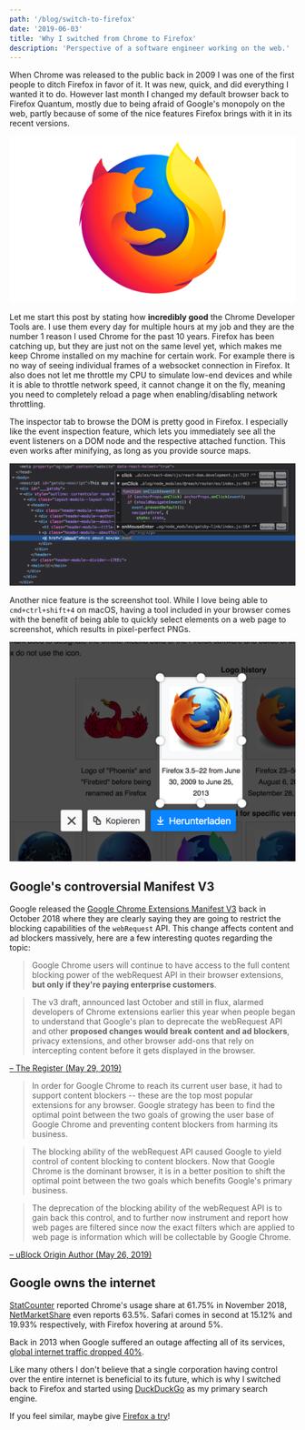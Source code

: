 ```yaml
---
path: '/blog/switch-to-firefox'
date: '2019-06-03'
title: 'Why I switched from Chrome to Firefox'
description: 'Perspective of a software engineer working on the web.'
---
```


When Chrome was released to the public back in 2009 I was one of the first people to ditch Firefox in favor of it. It was new, quick, and did everything I wanted it to do. However last month I changed my default browser back to Firefox Quantum, mostly due to being afraid of Google's monopoly on the web, partly because of some of the nice features Firefox brings with it in its recent versions.

![Firefox Logo](./firefox_logo.jpg)

Let me start this post by stating how **incredibly good** the Chrome Developer Tools are. I use them every day for multiple hours at my job and they are the number 1 reason I used Chrome for the past 10 years. Firefox has been catching up, but they are just not on the same level yet, which makes me keep Chrome installed on my machine for certain work. For example there is no way of seeing individual frames of a websocket connection in Firefox. It also does not let me throttle my CPU to simulate low-end devices and while it is able to throttle network speed, it cannot change it on the fly, meaning you need to completely reload a page when enabling/disabling network throttling.

The inspector tab to browse the DOM is pretty good in Firefox. I especially like the event inspection feature, which lets you immediately see all the event listeners on a DOM node and the respective attached function. This even works after minifying, as long as you provide source maps.

![Inspector in Firefox Dev Tools](./event_inspector.png)

Another nice feature is the screenshot tool. While I love being able to `cmd+ctrl+shift+4` on macOS, having a tool included in your browser comes with the benefit of being able to quickly select elements on a web page to screenshot, which results in pixel-perfect PNGs.

![Firefox screenshot tool](./screenshot_tool.png)

## Google's controversial Manifest V3

Google released the [Google Chrome Extensions Manifest V3](https://docs.google.com/document/d/1nPu6Wy4LWR66EFLeYInl3NzzhHzc-qnk4w4PX-0XMw8/edit#) back in October 2018 where they are clearly saying they are going to restrict the blocking capabilities of the `webRequest` API. This change affects content and ad blockers massively, here are a few interesting quotes regarding the topic:

> Google Chrome users will continue to have access to the full content blocking power of the webRequest API in their browser extensions, **but only if they're paying enterprise customers**.

> The v3 draft, announced last October and still in flux, alarmed developers of Chrome extensions earlier this year when people began to understand that Google's plan to deprecate the webRequest API and other **proposed changes would break content and ad blockers**, privacy extensions, and other browser add-ons that rely on intercepting content before it gets displayed in the browser.

[– The Register (May 29, 2019)](https://www.theregister.co.uk/2019/05/29/google_webrequest_api/)

> In order for Google Chrome to reach its current user base, it had to support content blockers -- these are the top most popular extensions for any browser. Google strategy has been to find the optimal point between the two goals of growing the user base of Google Chrome and preventing content blockers from harming its business.

> The blocking ability of the webRequest API caused Google to yield control of content blocking to content blockers. Now that Google Chrome is the dominant browser, it is in a better position to shift the optimal point between the two goals which benefits Google's primary business.

> The deprecation of the blocking ability of the webRequest API is to gain back this control, and to further now instrument and report how web pages are filtered since now the exact filters which are applied to web page is information which will be collectable by Google Chrome.

[– uBlock Origin Author (May 26, 2019)](https://github.com/uBlockOrigin/uBlock-issues/issues/338#issuecomment-496009417)

## Google owns the internet

[StatCounter](http://gs.statcounter.com/browser-market-share#monthly-201811-201811-bar) reported Chrome's usage share at 61.75% in November 2018, [NetMarketShare](https://netmarketshare.com/browser-market-share.aspx?options=%7B%22filter%22%3A%7B%7D%2C%22dateLabel%22%3A%22Custom%22%2C%22attributes%22%3A%22share%22%2C%22group%22%3A%22browser%22%2C%22sort%22%3A%7B%22share%22%3A-1%7D%2C%22id%22%3A%22browsersDesktop%22%2C%22dateInterval%22%3A%22Monthly%22%2C%22dateStart%22%3A%222018-11%22%2C%22dateEnd%22%3A%222018-11%22%2C%22segments%22%3A%22-1000%22%7D) even reports 63.5%. Safari comes in second at 15.12% and 19.93% respectively, with Firefox hovering at around 5%.

Back in 2013 when Google suffered an outage affecting all of its services, [global internet traffic dropped 40%](https://www.cnet.com/news/google-goes-down-for-5-minutes-internet-traffic-drops-40/).

Like many others I don't believe that a single corporation having control over the entire internet is beneficial to its future, which is why I switched back to Firefox and started using [DuckDuckGo](https://duckduckgo.com/) as my primary search engine.

If you feel similar, maybe give [Firefox a try](https://www.mozilla.org/en-US/firefox/switch/)!
